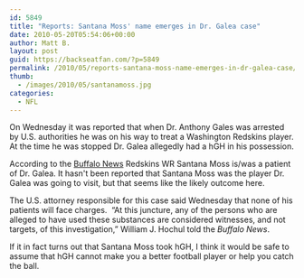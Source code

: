 ```yaml
---
id: 5849
title: "Reports: Santana Moss' name emerges in Dr. Galea case"
date: 2010-05-20T05:54:06+00:00
author: Matt B.
layout: post
guid: https://backseatfan.com/?p=5849
permalink: /2010/05/reports-santana-moss-name-emerges-in-dr-galea-case/
thumb:
  - /images/2010/05/santanamoss.jpg
categories:
  - NFL
---
```


<div class="entry">
  <p>
    On Wednesday it was reported that when Dr. Anthony Gales was arrested by U.S. authorities he was on his way to treat a Washington Redskins player. At the time he was stopped Dr. Galea allegedly had a hGH in his possession.
  </p>

  <p>
    According to the <a href="http://www.buffalonews.com/2010/05/20/1056021/nfl-name-emerges-in-doping-case.html">Buffalo News</a> Redskins WR Santana Moss is/was a patient of Dr. Galea. It hasn't been reported that Santana Moss was the player Dr. Galea was going to visit, but that seems like the likely outcome here.
  </p>

  <p>
    The U.S. attorney responsible for this case said Wednesday that none of his patients will face charges.  &#8220;At this juncture, any of the persons who are alleged to have used these substances are considered witnesses, and not targets, of this investigation,&#8221; William J. Hochul told the <em>Buffalo News</em>.
  </p>

  <p>
    If it in fact turns out that Santana Moss took hGH, I think it would be safe to assume that hGH cannot make you a better football player or help you catch the ball.
  </p>
</div>
